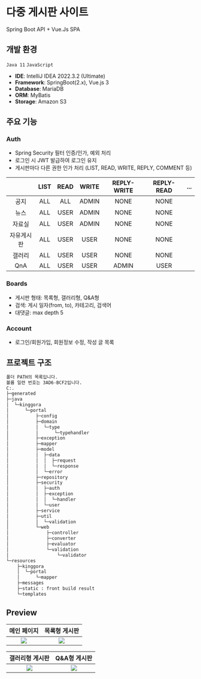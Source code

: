 # 다중 게시판 사이트
Spring Boot API + Vue.Js SPA

## 개발 환경
`Java 11` `JavaScript`
- **IDE**: IntelliJ IDEA 2022.3.2 (Ultimate)
- **Framework**: SpringBoot(2.x), Vue.js 3
- **Database**: MariaDB
- **ORM**: MyBatis
- **Storage**: Amazon S3

## 주요 기능
### Auth
- Spring Security 필터 인증/인가, 예외 처리
- 로그인 시 JWT 발급하여 로그인 유지
- 게시판마다 다른 권한 인가 처리 (LIST, READ, WRITE, REPLY, COMMENT 등)

||LIST|READ|WRITE|REPLY-WRITE|REPLY-READ|...|
|:---:|:---:|:---:|:---:|:---:|:---:|:---:|
|공지|ALL|ALL|ADMIN|NONE|NONE||
|뉴스|ALL|USER|ADMIN|NONE|NONE||
|자료실|ALL|USER|ADMIN|NONE|NONE||
|자유게시판|ALL|USER|USER|NONE|NONE||
|갤러리|ALL|USER|USER|NONE|NONE||
|QnA|ALL|USER|USER|ADMIN|USER||
### Boards
- 게시판 형태: 목록형, 갤러리형, Q&A형
- 검색: 게시 일자(from, to), 카테고리, 검색어
- 대댓글: max depth 5
### Account
- 로그인/회원가입, 회원정보 수정, 작성 글 목록

## 프로젝트 구조
```bash
폴더 PATH의 목록입니다.
볼륨 일련 번호는 3AD6-BCF2입니다.
C:.
├─generated
├─java
│  └─kinggora
│      └─portal
│          ├─config    
│          ├─domain 
│          │  └─type
│          │      └─typehandler            
│          ├─exception   
│          ├─mapper  
│          ├─model
│          │  ├─data
│          │  │  ├─request     
│          │  │  └─response      
│          │  └─error      
│          ├─repository  
│          ├─security
│          │  ├─auth
│          │  ├─exception
│          │  │  └─handler   
│          │  └─user      
│          ├─service   
│          ├─util
│          │  └─validation      
│          └─web
│              ├─controller
│              ├─converter
│              ├─evaluator
│              └─validation
│                  └─validator                
└─resources
    ├─kinggora
    │  └─portal
    │      └─mapper          
    ├─messages 
    ├─static : front build result
    └─templates
```
## Preview
|메인 페이지|목록형 게시판|
|:---:|:---:|
|<img src='https://github.com/kinggora/portal/assets/61868949/93d48958-9c85-40b3-8f6c-60968b830e1f'>|<img src='https://github.com/kinggora/portal/assets/61868949/7703d29e-a4cd-4556-903a-cc350f6cc0b0'>|

|갤러리형 게시판|Q&A형 게시판|
|:---:|:---:|
|<img src='https://github.com/kinggora/portal/assets/61868949/d484fb86-f6dd-4b1e-a781-cc010ebb9fa5'>|<img src='https://github.com/kinggora/portal/assets/61868949/da86d3d8-9ef1-49c2-a9fb-8cd6e5408723'>|




